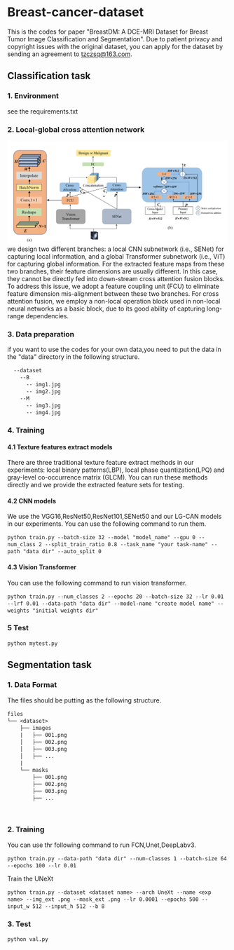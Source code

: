 # Breast-cancer-dataset
This is the codes for paper "BreastDM: A DCE-MRI Dataset for Breast Tumor Image Classification and Segmentation".  Due to patient privacy and copyright issues with the original dataset, you can apply for the dataset by sending an agreement to [tzczsq@163.com](tzczsq@163.com). 
## Classification task
### 1. Environment
see the requirements.txt
### 2. Local-global cross attention network
![image](Classification%20task/asserts/jpg/1.png)
we design two different branches: a local CNN subnetwork (i.e., SENet) for capturing local information, and a global Transformer subnetwork (i.e., ViT) for capturing global information. For the extracted feature maps from these two branches, their feature dimensions are usually different. In this case, they cannot be directly fed into down-stream cross attention fusion blocks. To address this issue, we adopt a feature coupling unit (FCU) to eliminate feature dimension mis-alignment between these two branches. For cross attention fusion, we employ a non-local operation block used in non-local neural networks as a basic block, due to its good ability of capturing long-range dependencies.
### 3. Data preparation
if you want to use the codes for your own data,you need to put the data in the "data" directory in the following structure.
```
  --dataset
    --B
      -- img1.jpg
      -- img2.jpg
    --M
      -- img3.jpg
      -- img4.jpg
```
### 4. Training
#### 4.1 Texture features extract models
There are three traditional texture feature extract methods in our experiments: local binary patterns(LBP), local phase quantization(LPQ) and gray-level co-occurrence matrix
(GLCM). You can run these methods directly and we provide the extracted feature sets for testing.

#### 4.2 CNN models
We use the VGG16,ResNet50,ResNet101,SENet50 and our LG-CAN models in our experiments. You can use the following command to run them.
```
python train.py --batch-size 32 --model "model_name" --gpu 0 --num_class 2 --split_train_ratio 0.8 --task_name "your task-name" --path "data dir" --auto_split 0
```
#### 4.3 Vision Transformer
You can use the following command to run vision transformer.
```
python train.py --num_classes 2 --epochs 20 --batch-size 32 --lr 0.01 --lrf 0.01 --data-path "data dir" --model-name "create model name" --weights "initial weights dir"
```
### 5 Test
```
python mytest.py
```

## Segmentation task

### 1. Data Format
The files should be putting as the following structure.
```
files
└── <dataset>
    ├── images
    |   ├── 001.png
    │   ├── 002.png
    │   ├── 003.png
    │   ├── ...
    |
    └── masks
        ├── 001.png
        ├── 002.png
        ├── 003.png
        ├── ...
        
        
```

### 2. Training
You can use thr following command to run FCN,Unet,DeepLabv3.
```
python train.py --data-path "data dir" --num-classes 1 --batch-size 64 --epochs 100 --lr 0.01 
```
Train the UNeXt
```
python train.py --dataset <dataset name> --arch UneXt --name <exp name> --img_ext .png --mask_ext .png --lr 0.0001 --epochs 500 --input_w 512 --input_h 512 --b 8
```
### 3. Test

```
python val.py
```

      
